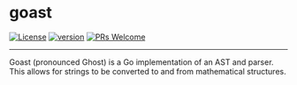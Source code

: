 # goast
[![License](https://img.shields.io/badge/License-Apache_2.0-blue.svg)](https://github.com/mtresnik/math/blob/main/LICENSE)
[![version](https://img.shields.io/badge/version-1.0.0-blue)](https://github.com/mtresnik/math/releases/tag/v1.0)
[![PRs Welcome](https://img.shields.io/badge/PRs-welcome-green.svg?style=flat-square)](https://makeapullrequest.com)
<hr>

Goast (pronounced Ghost) is a Go implementation of an AST and parser. This allows for strings to be converted to and from mathematical structures.
